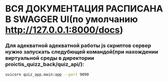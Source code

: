  # ВСЯ ДОКУМЕНТАЦИЯ РАСПИСАНА В SWAGGER UI(по умолчанию http://127.0.0.1:8000/docs)
### Для адекватной адекватной работы js скриптов сервер нужно запускать следубющей командой(при нахождении виртуальной среды в директории proictis_quizz_back/quiz_api/):
```bash
uvicorn quiz_app.main:app --port 9090
```
